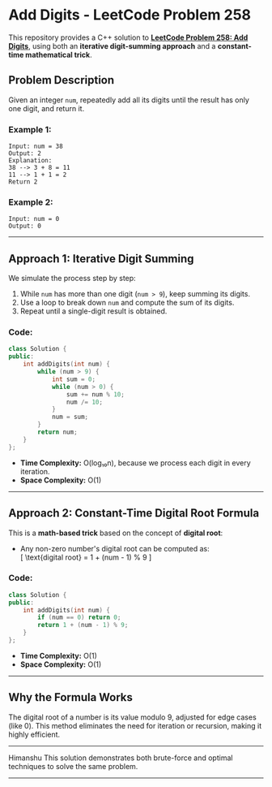 
# Add Digits - LeetCode Problem 258

This repository provides a C++ solution to **[LeetCode Problem 258: Add Digits](https://leetcode.com/problems/add-digits/)**, using both an **iterative digit-summing approach** and a **constant-time mathematical trick**.

## Problem Description

Given an integer `num`, repeatedly add all its digits until the result has only one digit, and return it.

### Example 1:
```
Input: num = 38  
Output: 2  
Explanation:
38 --> 3 + 8 = 11  
11 --> 1 + 1 = 2  
Return 2
```

### Example 2:
```
Input: num = 0  
Output: 0
```

---

## Approach 1: Iterative Digit Summing

We simulate the process step by step:

1. While `num` has more than one digit (`num > 9`), keep summing its digits.
2. Use a loop to break down `num` and compute the sum of its digits.
3. Repeat until a single-digit result is obtained.

### Code:

```cpp
class Solution {
public:
    int addDigits(int num) {
        while (num > 9) {
            int sum = 0;
            while (num > 0) {
                sum += num % 10;
                num /= 10;
            }
            num = sum;
        }
        return num;
    }
};
```

- **Time Complexity:** O(log₁₀n), because we process each digit in every iteration.
- **Space Complexity:** O(1)

---

## Approach 2: Constant-Time Digital Root Formula

This is a **math-based trick** based on the concept of **digital root**:

- Any non-zero number's digital root can be computed as:  
  \[
  \text{digital root} = 1 + (num - 1) \% 9
  \]

### Code:

```cpp
class Solution {
public:
    int addDigits(int num) {
        if (num == 0) return 0;
        return 1 + (num - 1) % 9;
    }
};
```

- **Time Complexity:** O(1)
- **Space Complexity:** O(1)

---

## Why the Formula Works

The digital root of a number is its value modulo 9, adjusted for edge cases (like 0). This method eliminates the need for iteration or recursion, making it highly efficient.

---
Himanshu 
This solution demonstrates both brute-force and optimal techniques to solve the same problem.

---
